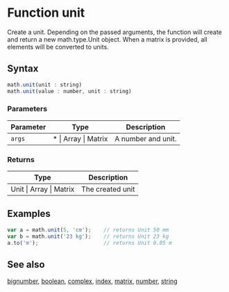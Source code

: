 <!-- Note: This file is automatically generated from source code comments. Changes made in this file will be overridden. -->

# Function unit

Create a unit. Depending on the passed arguments, the function
will create and return a new math.type.Unit object.
When a matrix is provided, all elements will be converted to units.


## Syntax

```js
math.unit(unit : string)
math.unit(value : number, unit : string)
```

### Parameters

Parameter | Type | Description
--------- | ---- | -----------
`args` | * &#124; Array &#124; Matrix | A number and unit.

### Returns

Type | Description
---- | -----------
Unit &#124; Array &#124; Matrix | The created unit


## Examples

```js
var a = math.unit(5, 'cm');    // returns Unit 50 mm
var b = math.unit('23 kg');    // returns Unit 23 kg
a.to('m');                     // returns Unit 0.05 m
```


## See also

[bignumber](bignumber.md),
[boolean](boolean.md),
[complex](complex.md),
[index](index.md),
[matrix](matrix.md),
[number](number.md),
[string](string.md)
